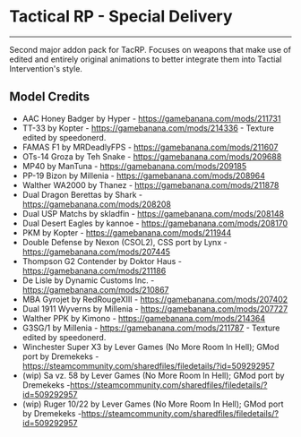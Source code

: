 # Tactical RP - Special Delivery

-------------------------------------------------

Second major addon pack for TacRP.  Focuses on weapons that make use of edited and entirely original animations to better integrate them into Tactial Intervention's style.

## Model Credits
- AAC Honey Badger by Hyper - https://gamebanana.com/mods/211731
- TT-33 by Kopter - https://gamebanana.com/mods/214336 - Texture edited by speedonerd.
- FAMAS F1 by MRDeadlyFPS - https://gamebanana.com/mods/211607
- OTs-14 Groza by Teh Snake - https://gamebanana.com/mods/209688
- MP40 by ManTuna - https://gamebanana.com/mods/209185
- PP-19 Bizon by Millenia - https://gamebanana.com/mods/208964
- Walther WA2000 by Thanez - https://gamebanana.com/mods/211878
- Dual Dragon Berettas by Shark - https://gamebanana.com/mods/208208
- Dual USP Matchs by skladfin - https://gamebanana.com/mods/208148
- Dual Desert Eagles by kannoe - https://gamebanana.com/mods/208170
- PKM by Kopter - https://gamebanana.com/mods/211944
- Double Defense by Nexon (CSOL2), CSS port by Lynx - https://gamebanana.com/mods/207445
- Thompson G2 Contender by Doktor Haus - https://gamebanana.com/mods/211186
- De Lisle by Dynamic Customs Inc. - https://gamebanana.com/mods/210867
- MBA Gyrojet by RedRougeXIII - https://gamebanana.com/mods/207402
- Dual 1911 Wyverns by Millenia - https://gamebanana.com/mods/207727
- Walther PPK by Kimono - https://gamebanana.com/mods/214364
- G3SG/1 by Millenia - https://gamebanana.com/mods/211787 - Texture edited by speedonerd.
- Winchester Super X3 by Lever Games (No More Room In Hell); GMod port by Dremekeks -https://steamcommunity.com/sharedfiles/filedetails/?id=509292957
- (wip) Sa vz. 58 by Lever Games (No More Room In Hell); GMod port by Dremekeks -https://steamcommunity.com/sharedfiles/filedetails/?id=509292957
- (wip) Ruger 10/22 by Lever Games (No More Room In Hell); GMod port by Dremekeks -https://steamcommunity.com/sharedfiles/filedetails/?id=509292957